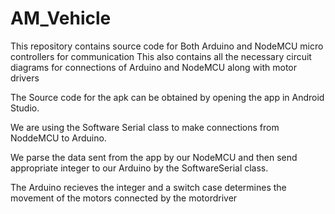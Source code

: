 # AM_Vehicle
This repository contains source code for Both Arduino and NodeMCU micro controllers for communication
This also contains all the necessary circuit diagrams for connections of Arduino and NodeMCU along with motor drivers 

The Source code for the apk can be obtained by opening the app in Android Studio.

We are using the Software Serial class to make connections from NoddeMCU to Arduino.

We parse the data sent from the app by our NodeMCU and then send appropriate integer to our Arduino by the SoftwareSerial class.

The Arduino recieves the integer and a switch case determines the movement of the motors connected by the motordriver
